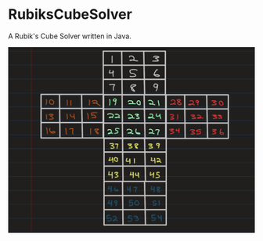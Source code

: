 # RubiksCubeSolver
A Rubik's Cube Solver written in Java.

![Rubik's Cube Numerical Map](Documentation/pics/Rubiks-Cube-Solver-Map.png)
